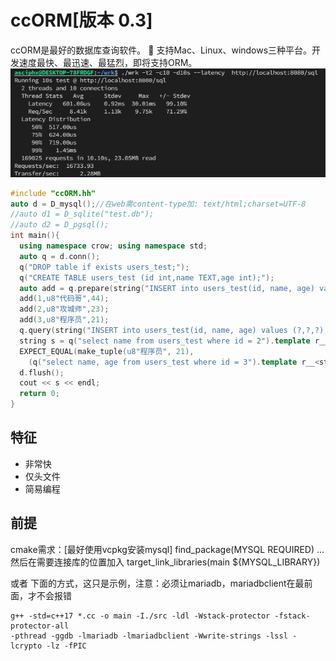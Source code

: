 ﻿# ccORM[版本 0.3]
ccORM是最好的数据库查询软件。
🚀 支持Mac、Linux、windows三种平台。开发速度最快、最迅速、最猛烈，即将支持ORM。
 ![基准结果(未缓存)](./test.png)
```c++
#include "ccORM.hh"
auto d = D_mysql();//在web需content-type加: text/html;charset=UTF-8
//auto d1 = D_sqlite("test.db");
//auto d2 = D_pgsql();
int main(){
  using namespace crow; using namespace std;
  auto q = d.conn();
  q("DROP table if exists users_test;");
  q("CREATE TABLE users_test (id int,name TEXT,age int);");
  auto add = q.prepare(string("INSERT into users_test(id, name, age) values (?,?,?);"));
  add(1,u8"代码哥",44);
  add(2,u8"攻城师",23);
  add(3,u8"程序员",21);
  q.query(string("INSERT into users_test(id, name, age) values (?,?,?);"))(4, u8"编程王", 32);
  string s = q("select name from users_test where id = 2").template r__<string>();
  EXPECT_EQUAL(make_tuple(u8"程序员", 21),
    (q("select name, age from users_test where id = 3").template r__<string, int>()));
  d.flush();
  cout << s << endl;
  return 0;
}
```

## 特征
 - 非常快
 - 仅头文件
 - 简易编程

## 前提
cmake需求：[最好使用vcpkg安装mysql]
find_package(MYSQL REQUIRED)
...然后在需要连接库的位置加入
target_link_libraries(main ${MYSQL_LIBRARY})

或者
下面的方式，这只是示例，注意：必须让mariadb，mariadbclient在最前面，才不会报错
```
g++ -std=c++17 *.cc -o main -I./src -ldl -Wstack-protector -fstack-protector-all
-pthread -ggdb -lmariadb -lmariadbclient -Wwrite-strings -lssl -lcrypto -lz -fPIC 
```